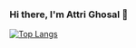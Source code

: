 ### Hi there, I'm Attri Ghosal 👋

[![Top Langs](https://github-readme-stats.vercel.app/api/top-langs/?username=attrighosal)](https://github.com/attrighosal/github-readme-stats)
<!--
**attrighosal/attrighosal** is a ✨ _special_ ✨ repository because its `README.md` (this file) appears on your GitHub profile.

Here are some ideas to get you started:

- 🔭 I’m currently working on ...
- 🌱 I’m currently learning ...
- 👯 I’m looking to collaborate on ...
- 🤔 I’m looking for help with ...
- 💬 Ask me about ...
- 📫 How to reach me: ...
- 😄 Pronouns: ...
- ⚡ Fun fact: ...
-->
